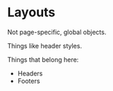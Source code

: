 Layouts
=======

Not page-specific, global objects.

Things like header styles.

Things that belong here:

* Headers
* Footers